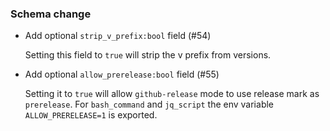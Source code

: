 <!-- markdownlint-configure-file { "first-line-heading": { "level": 3 } } -->
### Schema change

- Add optional `strip_v_prefix:bool` field (#54)

  Setting this field to `true` will strip the v prefix from versions.

- Add optional `allow_prerelease:bool` field (#55)

  Setting it to `true` will allow `github-release` mode to use release mark as `prerelease`.
  For `bash_command` and `jq_script` the env variable `ALLOW_PRERELEASE=1` is exported.
